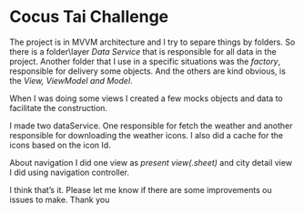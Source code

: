 # Cocus Tai Challenge

The project is in MVVM architecture and I try to separe things by folders. So there is a folder\layer *Data Service* that is responsible for all data in the project. Another folder that I use in a specific situations was the *factory*, responsible for delivery some objects. And the others are kind obvious, is the *View, ViewModel and Model*.

When I was doing some views I created a few mocks objects and data to facilitate the construction. 

I made two dataService. One responsible for fetch the weather and another responsible for downloading the weather icons. I also did a cache for the icons based on the icon Id.

About navigation I did one view as *present view(.sheet)* and city detail view I did using navigation controller.

I think that’s it. Please let me know if there are some improvements ou issues to make.
Thank you

